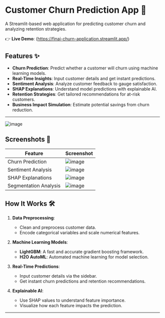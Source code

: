 # Customer Churn Prediction App 🚀
A Streamlit-based web application for predicting customer churn and analyzing retention strategies.

👉 **Live Demo**: (https://finai-churn-application.streamlit.app/)

## **Features** ✨

- **Churn Prediction**: Predict whether a customer will churn using machine learning models.
- **Real-Time Insights**: Input customer details and get instant predictions.
- **Sentiment Analysis**: Analyze customer feedback to gauge satisfaction.
- **SHAP Explanations**: Understand model predictions with explainable AI.
- **Retention Strategies**: Get tailored recommendations for at-risk customers.
- **Business Impact Simulation**: Estimate potential savings from churn reduction.

---
![image](https://github.com/user-attachments/assets/0dec7550-c3d1-4c78-b368-71be4b62599e)

## **Screenshots** 📸

| Feature | Screenshot |
|---------|------------|
| Churn Prediction | ![image](https://github.com/user-attachments/assets/9e8f21c9-80e7-409f-a213-06cc5280c1e2)|
| Sentiment Analysis | ![image](https://github.com/user-attachments/assets/776f708f-f491-476d-a906-ac168b681b39)|
| SHAP Explanations | ![image](https://github.com/user-attachments/assets/0983783f-637f-4e56-ba6b-0531bd93de5a)|
| Segmentation Analysis | ![image](https://github.com/user-attachments/assets/a92b1168-19e6-4678-ba15-6aee60aec91f)|

## **How It Works** 🛠️

1. **Data Preprocessing**:
   - Clean and preprocess customer data.
   - Encode categorical variables and scale numerical features.

2. **Machine Learning Models**:
   - **LightGBM**: A fast and accurate gradient boosting framework.
   - **H2O AutoML**: Automated machine learning for model selection.

3. **Real-Time Predictions**:
   - Input customer details via the sidebar.
   - Get instant churn predictions and retention recommendations.

4. **Explainable AI**:
   - Use SHAP values to understand feature importance.
   - Visualize how each feature impacts the prediction.

---

